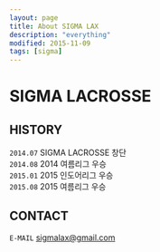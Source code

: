 ```yaml
---
layout: page
title: About SIGMA LAX
description: "everything"
modified: 2015-11-09
tags: [sigma]
---
```

# SIGMA LACROSSE

## HISTORY

`2014.07`  SIGMA LACROSSE 창단 <br>
`2014.08`  2014 여름리그 우승<br>
`2015.01`  2015 인도어리그 우승<br>
`2015.08`  2015 여름리그 우승<br>

## CONTACT

`E-MAIL`  sigmalax@gmail.com
